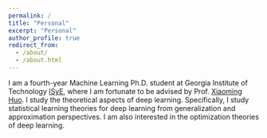 ```yaml
---
permalink: /
title: "Personal"
excerpt: "Personal"
author_profile: true
redirect_from: 
  - /about/
  - /about.html
---
```


I am a fourth-year Machine Learning Ph.D. student at Georgia Institute of Technology [ISyE](https://www.isye.gatech.edu/), where I am fortunate to be advised by Prof. [Xiaoming Huo](https://www.isye.gatech.edu/users/xiaoming-huo). I study the theoretical aspects of deep learning. Specifically, I study statistical learning theories for deep learning from generalization and approximation perspectives. I am also interested in the optimization theories of deep learning.
